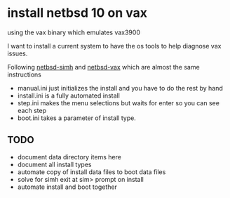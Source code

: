 # install netbsd 10 on vax
using the vax binary which emulates vax3900

I want to install a current system to have the os tools to help diagnose vax issues.

Following [netbsd-simh](https://github.com/kernelzeroday/netbsd-simh)
and [netbsd-vax](https://www.netbsd.org/ports/vax/emulator-howto.html)
which are almost the same instructions

* manual.ini just initializes the install and you have to do the rest by hand
* install.ini is a fully automated install
* step.ini makes the menu selections but waits for enter so you can see each step
* boot.ini takes a parameter of install type.  

## TODO

* document data directory items here
* document all install types
* automate copy of install data files to boot data files
* solve for simh exit at sim> prompt on install
* automate install and boot together 
